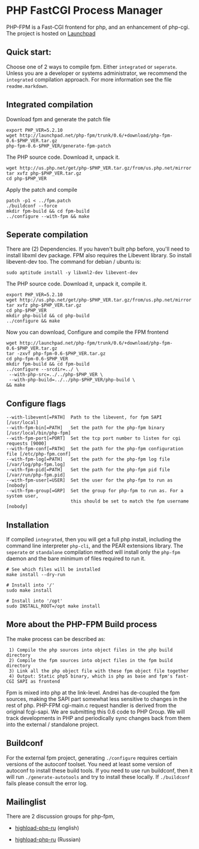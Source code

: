 # PHP FastCGI Process Manager

PHP-FPM is a Fast-CGI frontend for php, and an enhancement of php-cgi. The project is hosted on [Launchpad](https://launchpad.net/php-fpm)

## Quick start:

Choose one of 2 ways to compile fpm. Either `integrated` or `seperate`. Unless you are a developer or systems administrator, we recommend the `integrated` compilation approach. For more information see the file `readme.markdown`.

## Integrated compilation

Download fpm and generate the patch file

	export PHP_VER=5.2.10
	wget http://launchpad.net/php-fpm/trunk/0.6/+download/php-fpm-0.6-$PHP_VER.tar.gz
	php-fpm-0.6-$PHP_VER/generate-fpm-patch

The PHP source code. Download it, unpack it.

	wget http://us.php.net/get/php-$PHP_VER.tar.gz/from/us.php.net/mirror
	tar xvfz php-$PHP_VER.tar.gz
	cd php-$PHP_VER

Apply the patch and compile

	patch -p1 < ../fpm.patch
	./buildconf --force
	mkdir fpm-build && cd fpm-build
	../configure --with-fpm && make

## Seperate compilation
There are (2) Dependencies. If you haven't built php before, you'll need to install libxml dev package. FPM also requires the Libevent library. So install libevent-dev too. The command for debian / ubuntu is:

	sudo aptitude install -y libxml2-dev libevent-dev

The PHP source code. Download it, unpack it, compile it.

	export PHP_VER=5.2.10
	wget http://us.php.net/get/php-$PHP_VER.tar.gz/from/us.php.net/mirror
	tar xvfz php-$PHP_VER.tar.gz
	cd php-$PHP_VER
	mkdir php-build && cd php-build
	../configure && make

Now you can download, Configure and compile the FPM frontend

	wget http://launchpad.net/php-fpm/trunk/0.6/+download/php-fpm-0.6-$PHP_VER.tar.gz
	tar -zxvf php-fpm-0.6-$PHP_VER.tar.gz
	cd php-fpm-0.6-$PHP_VER
	mkdir fpm-build && cd fpm-build
	../configure --srcdir=../ \
	 --with-php-src=../../php-$PHP_VER \
	 --with-php-build=../../php-$PHP_VER/php-build \
	&& make

## Configure flags

	--with-libevent[=PATH]  Path to the libevent, for fpm SAPI [/usr/local]
	--with-fpm-bin[=PATH]   Set the path for the php-fpm binary [/usr/local/bin/php-fpm]
	--with-fpm-port[=PORT]  Set the tcp port number to listen for cgi requests [9000]
	--with-fpm-conf[=PATH]  Set the path for the php-fpm configuration file [/etc/php-fpm.conf]
	--with-fpm-log[=PATH]   Set the path for the php-fpm log file [/var/log/php-fpm.log]
	--with-fpm-pid[=PATH]   Set the path for the php-fpm pid file [/var/run/php-fpm.pid]
	--with-fpm-user[=USER]  Set the user for the php-fpm to run as [nobody]
	--with-fpm-group[=GRP]  Set the group for php-fpm to run as. For a system user,
		                  	this should be set to match the fpm username [nobody]

## Installation

If compiled `integrated`, then you will get a full php install, including the command line interpreter `php-cli`, and the PEAR extensions library. The `seperate` or `standalone` compilation method will install only the `php-fpm` daemon and the bare minimum of files required to run it.

	# See which files will be installed
	make install --dry-run

	# Install into '/'
	sudo make install

	# Install into '/opt'
	sudo INSTALL_ROOT=/opt make install

## More about the PHP-FPM Build process

The make process can be described as:

	 1) Compile the php sources into object files in the php build directory
	 2) Compile the fpm sources into object files in the fpm build directory
	 3) Link all the php object file with these fpm object file together
	 4) Output: Static php5 binary, which is php as base and fpm's fast-CGI SAPI as frontend

Fpm is mixed into php at the link-level. Andrei has de-coupled the fpm sources, making the SAPI part somewhat less sensitive to changes in the rest of php. PHP-FPM cgi-main.c request handler is derived from the original fcgi-sapi. We are submitting this 0.6 code to PHP Group. We will track developments in PHP and periodically sync changes back from them into the external / standalone project.

## Buildconf

For the external fpm project, generating `./configure` requires certiain versions of the autoconf toolset. You need at least some version of autoconf to install these build tools. If you need to use run buildconf, then it will run `./generate-autotools` and try to install these locally. If `./buildconf` fails please consult the error log.


## Mailinglist

There are 2 discussion groups for php-fpm,

- [highload-php-ru](http://groups.google.com/group/highload-php-en) (english)

- [highload-php-ru](http://groups.google.com/group/highload-php-ru) (Russian)





